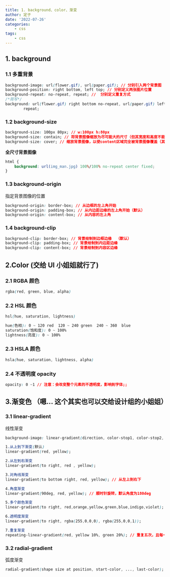 ```yaml
---
title: 1. background、color、渐变
author: 定子
date: '2022-07-26'
categories:
    - css
tags:
    - css
---
```


## 1. background

### 1.1 多重背景

```css
background-image: url(flower.gif), url(paper.gif); // 分别引入两个背景图
background-position: right bottom, left top; // 分别定义两张图片位置
background-repeat: no-repeat, repeat; //  分别定义重复方式
/*简写*/
background: url(flower.gif) right bottom no-repeat, url(paper.gif) left top
        repeat;
```

### 1.2 background-size

```css
background-size: 100px 80px; // w:100px h:80px
background-size: contain; // 将背景图像缩放为尽可能大的尺寸（但其宽度和高度不能超出content区域）
background-size: cover; // 缩放背景图像，以使content区域完全被背景图像覆盖（其宽度和高度均等于或超过内容区域）
```

**全尺寸背景图像**

```css
html {
    background: url(img_man.jpg) 100%/100% no-repeat center fixed;
}
```

### 1.3 background-origin

指定背景图像的位置

```css
background-origin: border-box; // 从边框的左上角开始
background-origin: padding-box; // 从内边距边缘的左上角开始（默认）
background-origin: content-box; // 从内容的左上角
```

### 1.4 background-clip

```css
background-clip: border-box; // 背景绘制到边框边缘  （默认）
background-clip: padding-box; // 背景绘制到内边距边缘
background-clip: content-box; // 背景绘制到内容区边缘
```

## 2.Color (交给 UI 小姐姐就行了)

### 2.1 RGBA 颜色

```css
rgba(red, green, blue, alpha)
```

### 2.2 HSL 颜色

```css
hsl(hue, saturation, lightness)

hue(色相): 0 ~ 120 red  120 ~ 240 green  240 ~ 360  blue
saturation(饱和度): 0 ~ 100%
lightness(亮度): 0 ~ 100%
```

### 2.3 HSLA 颜色

```css
hsla(hue, saturation, lightness, alpha)
```

### 2.4 不透明度 opacity

```css
opacity: 0 ~1 // 注意：会改变整个元素的不透明度，影响到字体;;
```

## 3.渐变色 （嗯... 这个其实也可以交给设计组的小姐姐）

### 3.1 linear-gradient

线性渐变

```css
background-image: linear-gradient(direction, color-stop1, color-stop2, ...);

1.从上到下渐变(默认)
linear-gradient(red, yellow);

2.从左到右渐变
linear-gradient(to right, red , yellow);

3.对角线渐变
linear-gradient(to bottom right, red, yellow); // 从左上到右下

4.角度渐变
linear-gradient(90deg, red, yellow); // 顺时针旋转，默认角度为180deg

5.多个颜色渐变
linear-gradient(to right, red,orange,yellow,green,blue,indigo,violet);

6.透明度渐变
linear-gradient(to right, rgba(255,0,0,0), rgba(255,0,0,1));

7.重复渐变
repeating-linear-gradient(red, yellow 10%, green 20%); // 重复五次，且每一次三种颜色平分渐变
```

### 3.2 radial-gradient

弧度渐变

```css
radial-gradient(shape size at position, start-color, ..., last-color);
```
